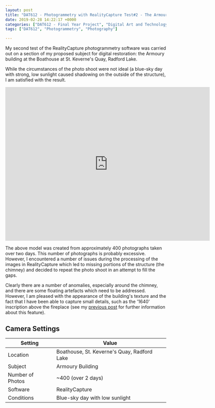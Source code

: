 ```yaml
---
layout: post
title: "DAT612 - Photogrammetry with RealityCapture Test#2 - The Armoury"
date: 2019-02-28 14:22:17 +0000
categories: ["DAT612 - Final Year Project", "Digital Art and Technology"]
tags: ["DAT612", "Photogrammetry", "Photography"]

---
```

My second test of the RealityCapture photogrammetry software was carried out on a section of my proposed subject for digital restoration: the Armoury building at the Boathouse at St. Keverne's Quay, Radford Lake.

While the circumstances of the photo shoot were not ideal (a blue-sky day with strong, low sunlight caused shadowing on the outside of the structure), I am satisfied with the result.

<div class="embed-container">
<iframe src="https://sketchfab.com/models/d1e4b837cf4843749a1be8f05ea35226/embed" width="640" height="480" frameborder="0"></iframe>
</div>

The above model was created from approximately 400 photographs taken over two days. This number of photographs is probably excessive. However, I encountered a number of issues during the processing of the images in RealityCapture which led to missing portions of the structure (the chimney) and decided to repeat the photo shoot in an attempt to fill the gaps.

Clearly there are a number of anomalies, especially around the chimney, and there are some floating artefacts which need to be addressed. However, I am pleased with the appearance of the building's texture and the fact that I have been able to capture small details, such as the '1640' inscription above the fireplace (see my <a href="{{ site.baseurl }}/dat612-visit-to-the-boathouse-radford-lake-devon-rural-archive/">previous post</a> for further information about this feature).

## Camera Settings

| Setting | Value |
|---------|-------|
| Location | Boathouse, St. Keverne's Quay, Radford Lake |
| Subject | Armoury Building |
| Number of Photos | ~400 (over 2 days) |
| Software | RealityCapture |
| Conditions | Blue-sky day with low sunlight |